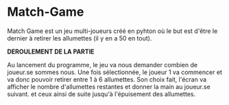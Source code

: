# Match-Game

Match Game est un jeu multi-joueurs créé en pyhton où le but est d'être le dernier à retirer les allumettes (il y en a 50 en tout).

**DEROULEMENT DE LA PARTIE**

Au lancement du programme, le jeu va nous demander combien de joueur.se sommes nous.
Une fois sélectionnée, le joueur 1 va commencer et va donc pouvoir retirer entre 1 à 6 allumettes.
Son choix fait, l'écran va afficher le nombre d'allumettes restantes et donner la main au joueur.se suivant.
et ceux ainsi de suite jusqu'à l'épuisement des allumettes.

